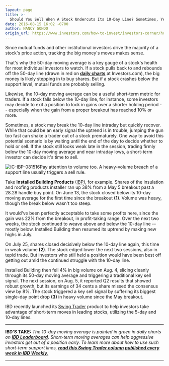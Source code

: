 ```yaml
---
layout: page
title: >-
  Should You Sell When A Stock Undercuts Its 10-Day Line? Sometimes, Yes
date: 2016-08-15 16:02 -0700
author: NANCY GONDO
origin_url: https://www.investors.com/how-to-invest/investors-corner/how-to-use-the-10-day-average-to-help-cut-losses
---
```





Since mutual funds and other institutional investors drive the majority of a stock's price action, tracking the big money's moves makes sense.


That's why the 50-day moving average is a key gauge of a stock's health for most individual investors to watch. If a stock pulls back to and rebounds off the 50-day line (drawn in red on **[daily charts](http://research.investors.com/stock-charts/nasdaq-nasdaq-composite-0ndqc.htm?cht=pvc&type=DAILY)** at Investors.com), the big money is likely stepping in to buy shares. But if a stock crashes below the support level, mutual funds are probably selling.


Likewise, the 10-day moving average can be a useful short-term metric for traders. If a stock falls below the 10-day line, for instance, some investors may decide to exit a position to lock in gains over a shorter holding period -- especially when the gain from a proper breakout has reached 10% or more.


Sometimes, a stock may break the 10-day line intraday but quickly recover. While that could be an early signal the uptrend is in trouble, jumping the gun too fast can shake a trader out of a stock prematurely. One way to avoid this potential scenario is by waiting until the end of the day to decide whether to hold or sell. If the stock still looks weak late in the session, trading firmly below the 10-day moving average and near intraday lows, a short-term investor can decide it's time to sell.


![IC-IBP-081516](https://www.investors.com/wp-content/uploads/2016/08/IC-IBP-081516-1024x545.jpg)Pay attention to volume too. A heavy-volume breach of a support line usually triggers a sell rule.


Take **Installed Building Products** ([IBP](https://research.investors.com/quote.aspx?symbol=IBP)), for example. Shares of the insulation and roofing products installer ran up 38% from a May 5 breakout past a 28.28 handle buy point. On June 13, the stock closed below its 10-day moving average for the first time since the breakout **(1)**. Volume was heavy, though the break below wasn't too steep.


It would've been perfectly acceptable to take some profits here, since the gain was 22% from the breakout, in profit-taking range. Over the next two weeks, the stock continued to weave above and below the 10-day line -- mostly below. Installed Building then resumed its uptrend by making new highs in July.


On July 25, shares closed decisively below the 10-day line again, this time in weak volume **(2)**. The stock edged lower the next two sessions, also in tepid trade. But investors who still held a position would have been best off getting out amid the continued struggle with the 10-day line.


Installed Building then fell 4% in big volume on Aug. 4, slicing cleanly through its 50-day moving average and triggering a traditional key sell signal. The next session, on Aug. 5, it reported Q2 results that showed robust growth, but its earnings of 34 cents a share missed the consensus view by 8%. The stock triggered a key sell signal by suffering its biggest single-day point drop **(3)** in heavy volume since the May breakout.


IBD recently launched its [Swing Trader](https://swingtrader.investors.com/#/) product to help investors take advantage of short-term moves in leading stocks, utilizing the 5-day and 10-day lines.




---


**IBD'S TAKE:** *The 10-day moving average is painted in green in daily charts on **[IBD Leaderboard](https://leaderboard.investors.com/leaderboard/leaders/)**. Short-term moving averages can help aggressive investors get out of a position early. To learn more about how to use such short-term support lines, [***read this Swing Trader column published every week in IBD Weekly***.](https://www.investors.com/research/swing-trading/short-term-moving-averages-can-help-cut-stock-losses-quicker/)*




---


 




